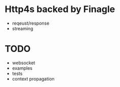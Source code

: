 # Http4s backed by Finagle

- reqeust/response
- streaming

# TODO

- websocket
- examples
- tests
- context propagation

